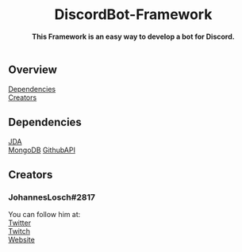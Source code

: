 <div align="center">
    <a src="https://github.com/K-EY/DiscordBot-Framework/media/logo.png><img src=https://github.com/K-EY/DiscordBot-Framework/blob/master/media/logo.png width="200"/>
    <h1>DiscordBot-Framework</h1>
    <strong>This Framework is an easy way to develop a bot for Discord. </strong><br><br>

<!---
BADGES!!!
--->


</div>

## Overview 
<a href="#dependencies">Dependencies</a><br> 
<a href="#creators">Creators</a><br> 


## Dependencies
[JDA](https://github.com/DV8FromTheWorld/JDA#download)<br>
[MongoDB](https://www.mongodb.com/)
[GithubAPI](https://comming.soon)


## Creators
   ### JohannesLosch#2817
   You can follow him at: <br>
   <a href="http://twitter.com/johanneslosch">Twitter</a><br>
   <a href="http://twitch.tv/hannesr6s">Twitch</a><br>
   <a href="http://k-ey.wf">Website</a> <br><br>
   
   